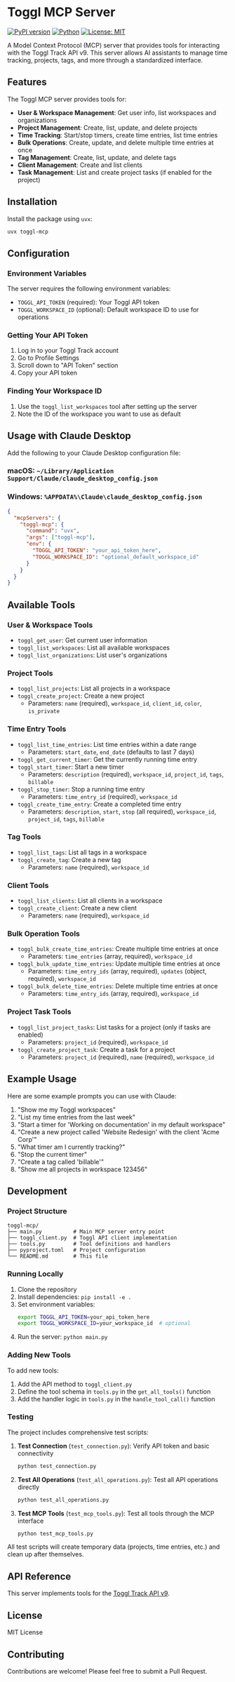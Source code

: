 # Toggl MCP Server

[![PyPI version](https://badge.fury.io/py/toggl-mcp.svg)](https://pypi.org/project/toggl-mcp/)
[![Python](https://img.shields.io/pypi/pyversions/toggl-mcp.svg)](https://pypi.org/project/toggl-mcp/)
[![License: MIT](https://img.shields.io/badge/License-MIT-yellow.svg)](https://opensource.org/licenses/MIT)

A Model Context Protocol (MCP) server that provides tools for interacting with the Toggl Track API v9. This server allows AI assistants to manage time tracking, projects, tags, and more through a standardized interface.

## Features

The Toggl MCP server provides tools for:

- **User & Workspace Management**: Get user info, list workspaces and organizations
- **Project Management**: Create, list, update, and delete projects
- **Time Tracking**: Start/stop timers, create time entries, list time entries
- **Bulk Operations**: Create, update, and delete multiple time entries at once
- **Tag Management**: Create, list, update, and delete tags
- **Client Management**: Create and list clients
- **Task Management**: List and create project tasks (if enabled for the project)

## Installation

Install the package using `uvx`:

```bash
uvx toggl-mcp
```

## Configuration

### Environment Variables

The server requires the following environment variables:

- `TOGGL_API_TOKEN` (required): Your Toggl API token
- `TOGGL_WORKSPACE_ID` (optional): Default workspace ID to use for operations

### Getting Your API Token

1. Log in to your Toggl Track account
2. Go to Profile Settings
3. Scroll down to "API Token" section
4. Copy your API token

### Finding Your Workspace ID

1. Use the `toggl_list_workspaces` tool after setting up the server
2. Note the ID of the workspace you want to use as default

## Usage with Claude Desktop

Add the following to your Claude Desktop configuration file:

### macOS: `~/Library/Application Support/Claude/claude_desktop_config.json`
### Windows: `%APPDATA%\Claude\claude_desktop_config.json`

```json
{
  "mcpServers": {
    "toggl-mcp": {
      "command": "uvx",
      "args": ["toggl-mcp"],
      "env": {
        "TOGGL_API_TOKEN": "your_api_token_here",
        "TOGGL_WORKSPACE_ID": "optional_default_workspace_id"
      }
    }
  }
}
```

## Available Tools

### User & Workspace Tools

- `toggl_get_user`: Get current user information
- `toggl_list_workspaces`: List all available workspaces
- `toggl_list_organizations`: List user's organizations

### Project Tools

- `toggl_list_projects`: List all projects in a workspace
- `toggl_create_project`: Create a new project
  - Parameters: `name` (required), `workspace_id`, `client_id`, `color`, `is_private`

### Time Entry Tools

- `toggl_list_time_entries`: List time entries within a date range
  - Parameters: `start_date`, `end_date` (defaults to last 7 days)
- `toggl_get_current_timer`: Get the currently running time entry
- `toggl_start_timer`: Start a new timer
  - Parameters: `description` (required), `workspace_id`, `project_id`, `tags`, `billable`
- `toggl_stop_timer`: Stop a running time entry
  - Parameters: `time_entry_id` (required), `workspace_id`
- `toggl_create_time_entry`: Create a completed time entry
  - Parameters: `description`, `start`, `stop` (all required), `workspace_id`, `project_id`, `tags`, `billable`

### Tag Tools

- `toggl_list_tags`: List all tags in a workspace
- `toggl_create_tag`: Create a new tag
  - Parameters: `name` (required), `workspace_id`

### Client Tools

- `toggl_list_clients`: List all clients in a workspace
- `toggl_create_client`: Create a new client
  - Parameters: `name` (required), `workspace_id`

### Bulk Operation Tools

- `toggl_bulk_create_time_entries`: Create multiple time entries at once
  - Parameters: `time_entries` (array, required), `workspace_id`
- `toggl_bulk_update_time_entries`: Update multiple time entries at once
  - Parameters: `time_entry_ids` (array, required), `updates` (object, required), `workspace_id`
- `toggl_bulk_delete_time_entries`: Delete multiple time entries at once
  - Parameters: `time_entry_ids` (array, required), `workspace_id`

### Project Task Tools

- `toggl_list_project_tasks`: List tasks for a project (only if tasks are enabled)
  - Parameters: `project_id` (required), `workspace_id`
- `toggl_create_project_task`: Create a task for a project
  - Parameters: `project_id` (required), `name` (required), `workspace_id`

## Example Usage

Here are some example prompts you can use with Claude:

1. "Show me my Toggl workspaces"
2. "List my time entries from the last week"
3. "Start a timer for 'Working on documentation' in my default workspace"
4. "Create a new project called 'Website Redesign' with the client 'Acme Corp'"
5. "What timer am I currently tracking?"
6. "Stop the current timer"
7. "Create a tag called 'billable'"
8. "Show me all projects in workspace 123456"

## Development

### Project Structure

```
toggl-mcp/
├── main.py          # Main MCP server entry point
├── toggl_client.py  # Toggl API client implementation
├── tools.py         # Tool definitions and handlers
├── pyproject.toml   # Project configuration
└── README.md        # This file
```

### Running Locally

1. Clone the repository
2. Install dependencies: `pip install -e .`
3. Set environment variables:
   ```bash
   export TOGGL_API_TOKEN=your_api_token_here
   export TOGGL_WORKSPACE_ID=your_workspace_id  # optional
   ```
4. Run the server: `python main.py`

### Adding New Tools

To add new tools:

1. Add the API method to `toggl_client.py`
2. Define the tool schema in `tools.py` in the `get_all_tools()` function
3. Add the handler logic in `tools.py` in the `handle_tool_call()` function

### Testing

The project includes comprehensive test scripts:

1. **Test Connection** (`test_connection.py`): Verify API token and basic connectivity
   ```bash
   python test_connection.py
   ```

2. **Test All Operations** (`test_all_operations.py`): Test all API operations directly
   ```bash
   python test_all_operations.py
   ```

3. **Test MCP Tools** (`test_mcp_tools.py`): Test all tools through the MCP interface
   ```bash
   python test_mcp_tools.py
   ```

All test scripts will create temporary data (projects, time entries, etc.) and clean up after themselves.

## API Reference

This server implements tools for the [Toggl Track API v9](https://engineering.toggl.com/docs/index.html).

## License

MIT License

## Contributing

Contributions are welcome! Please feel free to submit a Pull Request.
